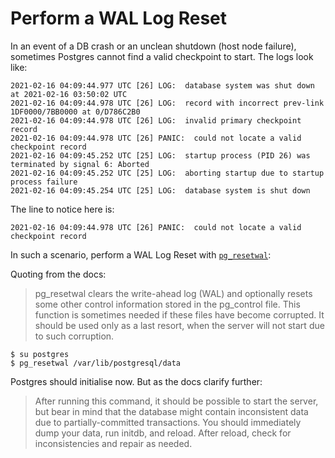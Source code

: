 # Perform a WAL Log Reset

In an event of a DB crash or an unclean shutdown (host node failure), sometimes Postgres cannot find a valid checkpoint to start. The logs look like:

```
2021-02-16 04:09:44.977 UTC [26] LOG:  database system was shut down at 2021-02-16 03:50:02 UTC
2021-02-16 04:09:44.978 UTC [26] LOG:  record with incorrect prev-link 1DF0000/7BB0000 at 0/D786C2B0
2021-02-16 04:09:44.978 UTC [26] LOG:  invalid primary checkpoint record
2021-02-16 04:09:44.978 UTC [26] PANIC:  could not locate a valid checkpoint record
2021-02-16 04:09:45.252 UTC [25] LOG:  startup process (PID 26) was terminated by signal 6: Aborted
2021-02-16 04:09:45.252 UTC [25] LOG:  aborting startup due to startup process failure
2021-02-16 04:09:45.254 UTC [25] LOG:  database system is shut down
```

The line to notice here is:

```
2021-02-16 04:09:44.978 UTC [26] PANIC:  could not locate a valid checkpoint record
```

In such a scenario, perform a WAL Log Reset with [`pg_resetwal`](https://www.postgresql.org/docs/10/app-pgresetwal.html):

Quoting from the docs:

> pg_resetwal clears the write-ahead log (WAL) and optionally resets some other control information stored in the pg_control file. This function is sometimes needed if these files have become corrupted. It should be used only as a last resort, when the server will not start due to such corruption.

```
$ su postgres
$ pg_resetwal /var/lib/postgresql/data
```

Postgres should initialise now. But as the docs clarify further:

> After running this command, it should be possible to start the server, but bear in mind that the database might contain inconsistent data due to partially-committed transactions. You should immediately dump your data, run initdb, and reload. After reload, check for inconsistencies and repair as needed.

